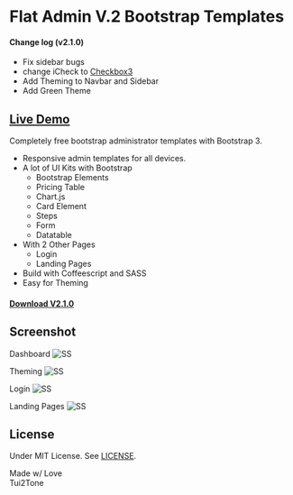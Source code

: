 # Flat Admin V.2 Bootstrap Templates

#### Change log (v2.1.0)

* Fix sidebar bugs
* change iCheck to [Checkbox3](https://github.com/tui2tone/checkbox3)
* Add Theming to Navbar and Sidebar
* Add Green Theme

## [Live Demo](http://tui2tone.github.io/flat-admin-bootstrap-templates/html/)

Completely free bootstrap administrator templates with Bootstrap 3.

- Responsive admin templates for all devices.
- A lot  of UI Kits with Bootstrap
  - Bootstrap Elements
  - Pricing Table
  - Chart.js
  - Card Element
  - Steps
  - Form
  - Datatable
- With 2 Other Pages
  - Login
  - Landing Pages
- Build with Coffeescript and SASS
- Easy for Theming

#### [Download V2.1.0](https://github.com/tui2tone/flat-admin-bootstrap-templates/archive/v2.1.0.zip)

## Screenshot

Dashboard
![SS](https://tui2tone.github.io/flat-admin-bootstrap-templates/img/screenshots/dashboard.png)

Theming
![SS](https://tui2tone.github.io/flat-admin-bootstrap-templates/img/screenshots/theming.png)

Login
![SS](https://tui2tone.github.io/flat-admin-bootstrap-templates/img/screenshots/login.png)

Landing Pages
![SS](https://tui2tone.github.io/flat-admin-bootstrap-templates/img/screenshots/landing.png)

## License

Under MIT License. See [LICENSE](https://github.com/tui2tone/flat-admin-bootstrap-templates/blob/master/LICENSE).

Made w/ Love<br>
Tui2Tone
